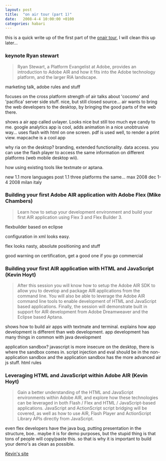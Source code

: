 ```yaml
---
layout: post
title:  "on air tour (part 1)"
date:   2008-4-4 10:00:00 +0100
categories: habari
---
```

this is a quick write up of the first part of the <a href="http://onair.adobe.com/schedule/cities/amsterdam.php">onair tour</a>, I will clean this up later...

<h3>keynote Ryan stewart </h3>

<blockquote>
Ryan Stewart, a Platform Evangelist at Adobe, provides an introduction to Adobe AIR and how it fits into the Adobe technology platform, and the larger RIA landscape.</blockquote>



marketing talk, adobe rules and stuff

focuses on the cross platform strength of air
talks about 'cocomo' and 'pacifica' server side stuff. nice, but still closed source...
air wants to bring the web developers to the desktop, by bringing the good parts of the web there.

shows a air app called uvlayer. Looks nice but still too much eye candy to me.
google analytics app is cool, adds animation in a nice unobtrusive way...
uses flash with html on one screen. pdf is used well, to render a print view.
mapcache is a cool app

why ria on the desktop?
branding, extended functionality. data access. you can use the flash player to access the same information on different platforms (web mobile desktop wii).

how
using existing tools like textmate or aptana.

new
1.1 more languages
post 1.1 three platforms the same...
max 2008 dec 1-4 2008 milan italy


<h3>Building your first Adobe AIR application with Adobe Flex (Mike Chambers)
</h3>


<blockquote>Learn how to setup your development environment and build your first AIR application using Flex 3 and Flex Builder 3.</blockquote>


flexbuilder based on eclipse

configuration in xml looks easy.

flex looks nasty, absolute positioning and stuff

good warning on certification, get a good one if you go commercial

<h3>Building your first AIR application with HTML and JavaScript (Kevin Hoyt)</h3>
<blockquote>After this session you will know how to setup the Adobe AIR SDK to allow you to develop and package AIR applications from the command line. You will also be able to leverage the Adobe AIR command line tools to enable development of HTML and JavaScript based applications. Finally, the session will demonstrate built in support for AIR development from Adobe Dreamweaver and the Eclipse based Aptana.</blockquote>



shows how to build air apps with textmate and terminal. explains how app development is different than web development. app development has many things in common with java development

application sandbox? javascript is more insecure on the desktop, there is where the sandbox comes in. script injection and eval should be in the non-application sandbox and the application sandbox has the more advanced air js stuff.
html rules

<h3>Leveraging HTML and JavaScript within Adobe AIR (Kevin Hoyt)</h3>
<blockquote>Gain a better understanding of the HTML and JavaScript environments within Adobe AIR, and explore how these technologies can be leveraged in both Flash / Flex and HTML / JavaScript-based applications. JavaScript and ActionScript script bridging will be covered, as well as how to use AIR, Flash Player and ActionScript Library APIs directly from JavaScript.</blockquote>

even flex developers have the java bug, putting presentation in the structure, boe..
maybe it is for demo purposes, but the stupid thing is that tons of people will copy/paste this. so that is why it is important to build your demo's as clean as possible.

<a href="http://blog.kevinhoyt.org">Kevin's site</a>